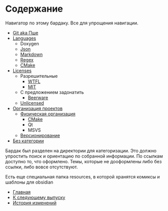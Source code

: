 # Содержание

Навигатор по этому бардаку. Все для упрощения навигации.

* [Git aka Пше](Git/Readme.md)
* [Languages](Languages/Readme.md)
  * Doxygen
  * [Json](Languages/Json.md)
  * [Markdown](Languages/Markdown.md)
  * [Regex](Languages/Regex.md)
  * [CMake](Languages/CMake.md)
* [Licenses](Licenses/Readme.md)
  * Разрешительные
    * [WTFL](Licenses/WTFPL.md)
    * [MIT](Licenses/MIT.md)
  * С предложением задонатить
    * [Beerware](Licenses/Beerware.md)
  * [Unlicensed](Licenses/Unlicensed.md)
* [Организация проектов](ProjectOrganisation/Readme.md)
  * [Физическая организация](ProjectOrganisation/PhysProjOrg/Readme.md)
    * [CMake](ProjectOrganisation/PhysProjOrg/CMake.md)
    * Qt
    * MSVS
  * [Версионирование](ProjectOrganisation/Versions.md)
* [Без категории](Uncategorized/Readme.md)

Бардак был разделен на директории для категоризации. Это должно упростить поиск и
ориентацию по собранной информации. По ссылкам доступно то, что оформлено. Темы,
которые не дооформлены либо без ссылки, либо вовсе отсутствуют.

Есть еще специальная папка resources, в которой хранятся комиксы и шаблоны для obsidian

* [Главная](README.md)
* [К следующему выпуску](Todo.md)
* [История изменений](Changelog.md)

